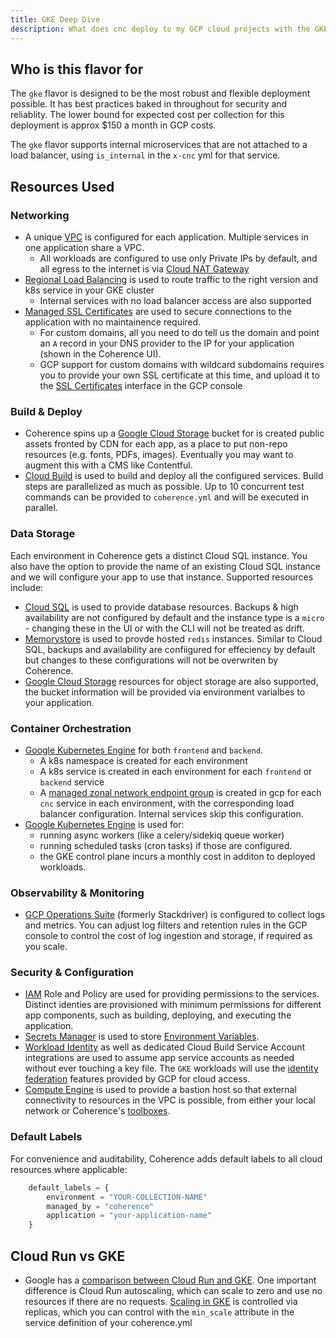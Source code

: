```yaml
---
title: GKE Deep Dive
description: What does cnc deploy to my GCP cloud projects with the GKE flavor?
---
```


## Who is this flavor for

The `gke` flavor is designed to be the most robust and flexible deployment possible. It has best practices baked in throughout for security and reliablity. The lower bound for expected cost per collection for this deployment is approx $150 a month in GCP costs.

The `gke` flavor supports internal microservices that are not attached to a load balancer, using `is_internal` in the `x-cnc` yml for that service.

## Resources Used

### Networking
- A unique [VPC](https://cloud.google.com/vpc/docs) is configured for each application. Multiple services in one application share a VPC.
    - All workloads are configured to use only Private IPs by default, and all egress to the internet is via [Cloud NAT Gateway](https://cloud.google.com/nat/docs/overview)
- [Regional Load Balancing](https://cloud.google.com/load-balancing/docs/https) is used to route traffic to the right version and k8s service in your GKE cluster
    - Internal services with no load balancer access are also supported
- [Managed SSL Certificates](https://cloud.google.com/load-balancing/docs/ssl-certificates/google-managed-certs) are used to secure connections to the application with no maintainence required.
    - For custom domains, all you need to do tell us the domain and point an `A` record in your DNS provider to the IP for your application (shown in the Coherence UI).
    - GCP support for custom domains with wildcard subdomains requires you to provide your own SSL certificate at this time, and upload it to the [SSL Certificates](https://cloud.google.com/load-balancing/docs/ssl-certificates) interface in the GCP console

### Build & Deploy
- Coherence spins up a [Google Cloud Storage](https://cloud.google.com/storage/docs) bucket for is created public assets fronted by CDN for each app, as a place to put non-repo resources (e.g. fonts, PDFs, images). Eventually you may want to augment this with a CMS like Contentful.
- [Cloud Build](https://cloud.google.com/build/docs) is used to build and deploy all the configured services. Build steps are parallelized as much as possible. Up to 10 concurrent test commands can be provided to `coherence.yml` and will be executed in parallel.

### Data Storage

Each environment in Coherence gets a distinct Cloud SQL instance. You also have the option to provide the name of an existing Cloud SQL instance and we will configure your app to use that instance. Supported resources include:

- [Cloud SQL](https://cloud.google.com/sql/docs) is used to provide database resources. Backups & high availability are not configured by default and the instance type is a `micro` - changing these in the UI or with the CLI will not be treated as drift.
- [Memorystore](https://cloud.google.com/memorystore/docs/redis) is used to provde hosted `redis` instances. Similar to Cloud SQL, backups and availability are confiigured for effeciency by default but changes to these configurations will not be overwriten by Coherence.
- [Google Cloud Storage](https://cloud.google.com/storage/docs) resources for object storage are also supported, the bucket information will be provided via environment varialbes to your application.

### Container Orchestration

- [Google Kubernetes Engine](https://cloud.google.com/run/docs) for both `frontend` and `backend`.
    - A k8s namespace is created for each environment
    - A k8s service is created in each environment for each `frontend` or `backend` service
    - A [managed zonal network endpoint group](https://cloud.google.com/kubernetes-engine/docs/how-to/standalone-neg) is created in gcp for each `cnc` service in each environment, with the corresponding load balancer configuration. Internal services skip this configuration.
- [Google Kubernetes Engine](https://cloud.google.com/kubernetes-engine/docs) is used for:
    - running async workers (like a celery/sidekiq queue worker)
    - running scheduled tasks (cron tasks) if those are configured.
    - the GKE control plane incurs a monthly cost in additon to deployed workloads.

### Observability & Monitoring
- [GCP Operations Suite](https://cloud.google.com/stackdriver/docs) (formerly Stackdriver) is configured to collect logs and metrics. You can adjust log filters and retention rules in the GCP console to control the cost of log ingestion and storage, if required as you scale.

### Security & Configuration
- [IAM](https://cloud.google.com/iam) Role and Policy are used for providing permissions to the services. Distinct identies are provisioned with minimum permissions for different app components, such as building, deploying, and executing the application.
- [Secrets Manager](https://cloud.google.com/secret-manager/docs) is used to store [Environment Variables](/docs/reference/environment-variables).
- [Workload Identity](https://cloud.google.com/kubernetes-engine/docs/how-to/workload-identity) as well as dedicated Cloud Build Service Account integrations are used to assume app service accounts as needed without ever touching a key file. The `GKE` workloads will use the [identity federation](https://cloud.google.com/kubernetes-engine/docs/how-to/workload-identity) features provided by GCP for cloud access.
- [Compute Engine](https://cloud.google.com/compute/docs) is used to provide a bastion host so that external connectivity to resources in the VPC is possible, from either your local network or Coherence's [toolboxes](/docs/reference/toolbox).

### Default Labels

For convenience and auditability, Coherence adds default labels to all cloud resources where applicable:
```terraform
    default_labels = {
        environment = "YOUR-COLLECTION-NAME"
        managed_by = "coherence"
        application = "your-application-name"
    }
```


## Cloud Run vs GKE

- Google has a [comparison between Cloud Run and GKE](https://cloud.google.com/blog/products/containers-kubernetes/when-to-use-google-kubernetes-engine-vs-cloud-run-for-containers).  One important difference is Cloud Run autoscaling, which can scale to zero and use no resources if there are no requests.  [Scaling in GKE](https://cloud.google.com/kubernetes-engine/docs/how-to/scaling-apps) is controlled via replicas, which you can control with the `min_scale` attribute in the service definition of your coherence.yml